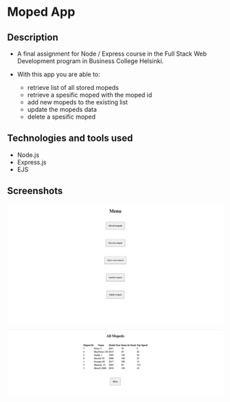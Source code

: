 # Moped App

## Description

- A final assignment for Node / Express course in the Full Stack Web Development program in Business College Helsinki.

- With this app you are able to: 
    - retrieve list of all stored mopeds 
    - retrieve a spesific moped with the moped id
    - add new mopeds to the existing list 
    - update the mopeds data 
    - delete a spesific moped

## Technologies and tools used

- Node.js
- Express.js
- EJS


## Screenshots

![Screenshot of the front page](Screenshot-moped-front.png)

![Screenshot of the all mopeds menu](Screenshot-allmopeds.png)

